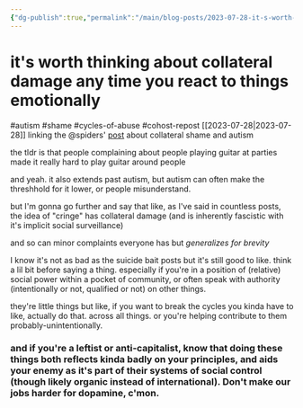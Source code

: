 ```yaml
---
{"dg-publish":true,"permalink":"/main/blog-posts/2023-07-28-it-s-worth-thinking-about-collateral-damage-any-time-you-react-to-things-emotionally/","noteIcon":"","created":"2023-08-09T14:49:42.474-04:00","updated":"2023-10-06T22:49:20.430-04:00"}
---
```


# it's worth thinking about collateral damage any time you react to things emotionally
#autism #shame #cycles-of-abuse #cohost-repost
[[2023-07-28\|2023-07-28]]
linking the @spiders' [post](https://cohost.org/spiders/post/2250541-explaining-to-my-fri) about collateral shame and autism

the tldr is that people complaining about people playing guitar at parties made it really hard to play guitar around people

and yeah. it also extends past autism, but autism can often make the threshhold for it lower, or people misunderstand.

but I'm gonna go further and say that like, as I've said in countless posts, the idea of "cringe" has collateral damage (and is inherently fascistic with it's implicit social surveillance)

and so can minor complaints everyone has but _generalizes for brevity_

I know it's not as bad as the suicide bait posts but it's still good to like. think a lil bit before saying a thing. especially if you're in a position of (relative) social power within a pocket of community, or often speak with authority (intentionally or not, qualified or not) on other things.

they're little things but like, if you want to break the cycles you kinda have to like, actually do that. across all things. or you're helping contribute to them probably-unintentionally.

### and if you're a leftist or anti-capitalist, know that doing these things both reflects kinda badly on your principles, and aids your enemy as it's part of their systems of social control (though likely organic instead of international). Don't make our jobs harder for dopamine, c'mon.